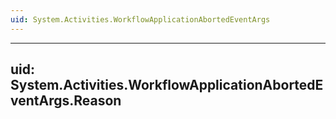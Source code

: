 ```yaml
---
uid: System.Activities.WorkflowApplicationAbortedEventArgs
---
```


---
uid: System.Activities.WorkflowApplicationAbortedEventArgs.Reason
---
